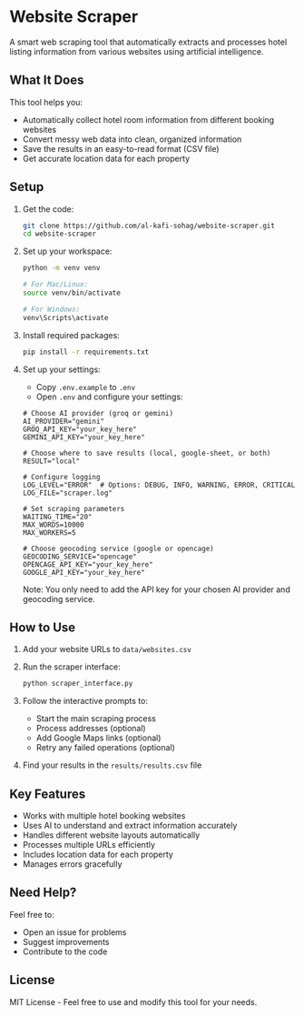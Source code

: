 # Website Scraper

A smart web scraping tool that automatically extracts and processes hotel listing information from various websites using artificial intelligence.

## What It Does

This tool helps you:

- Automatically collect hotel room information from different booking websites
- Convert messy web data into clean, organized information
- Save the results in an easy-to-read format (CSV file)
- Get accurate location data for each property

## Setup

1. Get the code:

   ```sh
   git clone https://github.com/al-kafi-sohag/website-scraper.git
   cd website-scraper
   ```

2. Set up your workspace:

   ```sh
   python -m venv venv

   # For Mac/Linux:
   source venv/bin/activate

   # For Windows:
   venv\Scripts\activate
   ```

3. Install required packages:

   ```sh
   pip install -r requirements.txt
   ```

4. Set up your settings:

   - Copy `.env.example` to `.env`
   - Open `.env` and configure your settings:

   ```env
   # Choose AI provider (groq or gemini)
   AI_PROVIDER="gemini"
   GROQ_API_KEY="your_key_here"
   GEMINI_API_KEY="your_key_here"

   # Choose where to save results (local, google-sheet, or both)
   RESULT="local"

   # Configure logging
   LOG_LEVEL="ERROR"  # Options: DEBUG, INFO, WARNING, ERROR, CRITICAL
   LOG_FILE="scraper.log"

   # Set scraping parameters
   WAITING_TIME="20"
   MAX_WORDS=10000
   MAX_WORKERS=5

   # Choose geocoding service (google or opencage)
   GEOCODING_SERVICE="opencage"
   OPENCAGE_API_KEY="your_key_here"
   GOOGLE_API_KEY="your_key_here"
   ```

   Note: You only need to add the API key for your chosen AI provider and geocoding service.

## How to Use

1. Add your website URLs to `data/websites.csv`

2. Run the scraper interface:

   ```sh
   python scraper_interface.py
   ```

3. Follow the interactive prompts to:

   - Start the main scraping process
   - Process addresses (optional)
   - Add Google Maps links (optional)
   - Retry any failed operations (optional)

4. Find your results in the `results/results.csv` file

## Key Features

- Works with multiple hotel booking websites
- Uses AI to understand and extract information accurately
- Handles different website layouts automatically
- Processes multiple URLs efficiently
- Includes location data for each property
- Manages errors gracefully

## Need Help?

Feel free to:

- Open an issue for problems
- Suggest improvements
- Contribute to the code

## License

MIT License - Feel free to use and modify this tool for your needs.
